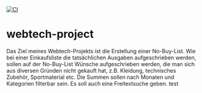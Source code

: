[![CI](https://github.com/marlenebuelt/webtech-project/actions/workflows/tests.yml/badge.svg)](https://github.com/marlenebuelt/webtech-project/actions/workflows/tests.yml)


# webtech-project
Das Ziel meines Webtech-Projekts ist die Erstellung einer No-Buy-List. Wie bei einer Einkaufsliste die tatsächlichen Ausgaben aufgeschrieben werden, sollen auf der No-Buy-List Wünsche aufgeschrieben werden, die man sich aus diversen Gründen nicht gekauft hat, z.B. Kleidung, technisches Zubehör, Sportmaterial etc. Die Summen sollen nach Monaten und Kategorien filterbar sein. Es soll auch eine Freitextsuche geben.
test
